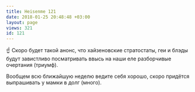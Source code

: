```yaml
---
title: Heisenme 121
date: 2018-01-25 20:48:48 +03:00
layout: page
views: 321
id: 121
---
```


☝️ Скоро будет такой анонс, что хайзеновские стратостаты, геи и блэды будут завистливо посматривать ввысь на наши еле разборчивые очертания (триумф).

Вообщем всю ближайшую неделю ведите себя хорошо, скоро придётся выпрашивать у мамки в долг (много).


